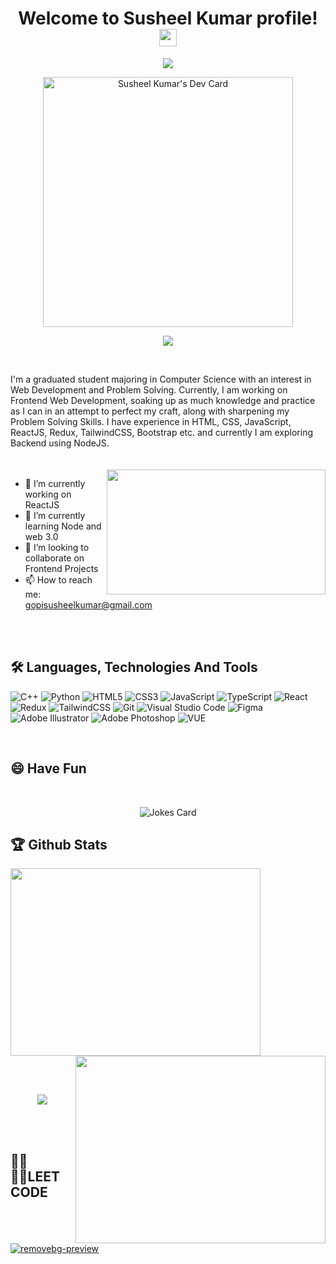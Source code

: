 

<h1 align="center">
  Welcome to Susheel Kumar profile!
  <img src="https://media.giphy.com/media/hvRJCLFzcasrR4ia7z/giphy.gif" width="28">
</h1>




<p align="center">
  <img src="https://readme-typing-svg.herokuapp.com?color=570861&size=40&center=true&vCenter=true&width=550&height=70&lines=I'm+Susheel+Kumar;An+Enthusiastic+Learner;A+Student+Developer;A+Problem+Solver">
</p>

<div align="center">
<a href="https://app.daily.dev/jackjones11"><img src="https://api.daily.dev/devcards/32b2ac521ed8444aac9f7747af8ad65c.png?r=wqv" width="400" alt="Susheel Kumar's Dev Card"/></a>
  
  
</div>



<p align="center">
  <a href="https://www.linkedin.com/in/susheel-kumar-2b4b46187/"><img src="https://img.shields.io/badge/LinkedIn-0077B5?style=for-the-badge&logo=linkedin&logoColor=white"></a>
<!--   <a href="https://leetcode.com/sukhseerat/"><img src="https://img.shields.io/badge/-LeetCode-FFA116?style=for-the-badge&logo=LeetCode&logoColor=black"></a> -->
<!--   <a href="https://twitter.com/see_d_rat"><img src="https://img.shields.io/badge/Twitter-1DA1F2?style=for-the-badge&logo=twitter&logoColor=white"></a> -->
</p>
<br>

I'm a graduated student majoring in Computer Science with an interest in Web Development and Problem Solving. Currently, I am working on Frontend Web Development, soaking up as much knowledge and practice as I can in an attempt to perfect my craft, along with sharpening my Problem Solving Skills. I have experience in HTML, CSS, JavaScript, ReactJS, Redux, TailwindCSS, Bootstrap etc. and currently I am exploring Backend using NodeJS.
<br>
<br>
<br>
<img align="right" src="https://cdn.dribbble.com/users/2646423/screenshots/5507196/computer.gif" height="200px" width="350px">


- 🔭 I’m currently working on ReactJS <br>
- 🌱 I’m currently learning Node and web 3.0 <br>
- 👯 I’m looking to collaborate on Frontend Projects <br>
- 📫 How to reach me: gopisusheelkumar@gmail.com <br>

<br><br>

## 🛠 Languages, Technologies And Tools
![C++](https://img.shields.io/badge/c++-%2300599C.svg?style=for-the-badge&logo=c%2B%2B&logoColor=white)
![Python](https://img.shields.io/badge/python-3670A0?style=for-the-badge&logo=python&logoColor=ffdd54)
![HTML5](https://img.shields.io/badge/html5-%23E34F26.svg?style=for-the-badge&logo=html5&logoColor=white)
![CSS3](https://img.shields.io/badge/css3-%231572B6.svg?style=for-the-badge&logo=css3&logoColor=white)
![JavaScript](https://img.shields.io/badge/javascript-%23323330.svg?style=for-the-badge&logo=javascript&logoColor=%23F7DF1E)
![TypeScript](https://img.shields.io/badge/typescript-%23007ACC.svg?style=for-the-badge&logo=typescript&logoColor=white)
![React](https://img.shields.io/badge/react-%2320232a.svg?style=for-the-badge&logo=react&logoColor=%2361DAFB)
![Redux](https://img.shields.io/badge/redux-%23593d88.svg?style=for-the-badge&logo=redux&logoColor=white)
![TailwindCSS](https://img.shields.io/badge/tailwindcss-%2338B2AC.svg?style=for-the-badge&logo=tailwind-css&logoColor=white)
![Git](https://img.shields.io/badge/git-%23F05033.svg?style=for-the-badge&logo=git&logoColor=white)
![Visual Studio Code](https://img.shields.io/badge/Visual%20Studio%20Code-0078d7.svg?style=for-the-badge&logo=visual-studio-code&logoColor=white)
![Figma](https://img.shields.io/badge/figma-%23F24E1E.svg?style=for-the-badge&logo=figma&logoColor=white)
![Adobe Illustrator](https://img.shields.io/badge/adobeillustrator-%23FF9A00.svg?style=for-the-badge&logo=adobeillustrator&logoColor=white)
![Adobe Photoshop](https://img.shields.io/badge/adobephotoshop-%2331A8FF.svg?style=for-the-badge&logo=adobephotoshop&logoColor=white)
![VUE](https://img.shields.io/badge/vue-dev-green?style=for-the-badge&logo=appveyor)

<br>
<h2>😄 Have Fun </h2>
<br>
<p align="center">
  <img src="https://readme-jokes.vercel.app/api?theme=tokyonight" alt="Jokes Card" />
</p>

## 🏆 Github Stats
<p align="left">
<a href="https://github.com/Susheel4115/github-readme-activity-graph"><img height="300px" width="400px" src="https://github-readme-stats.vercel.app/api?username=Susheel4115&theme=midnight-purple&count_private=true&show_icons=true&hide_border=true"></a>
<a href="https://git.io/streak-stats"><img align="right" height="300px" width="400px" src="http://github-readme-streak-stats.herokuapp.com?user=Sukhseerat-Kaur&theme=midnight-purple&hide_border=true&fire=F98404&ring=F98404"></a>
</p>


<br><br>
<p align="center">
  <img src="https://komarev.com/ghpvc/?username=Susheel4115"/>
</p>

<br><br>

## 👩‍💻🧛‍♀️LEET CODE
  <a href="https://ibb.co/rsyncZt"><img src="https://i.ibb.co/rsyncZt/removebg-preview.png" alt="removebg-preview" border="0"></a>


